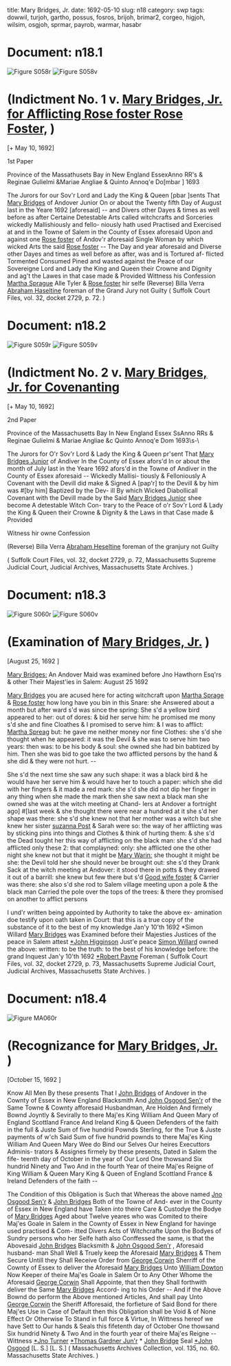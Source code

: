 title: Mary Bridges, Jr.
date: 1692-05-10
slug: n18
category: swp
tags: dowwil, turjoh, gartho, possus, fosros, brijoh, brimar2, corgeo, higjoh, wilsim, osgjoh, sprmar, payrob, warmar, hasabr




# Document: n18.1

![Figure S058r](/assets/thumb/S058r.jpg)
![Figure S058v](/assets/thumb/S058v.jpg)

# (Indictment No. 1 v. [Mary Bridges, Jr. for Afflicting Rose foster Rose Foster,](/tag/brimar2.html) )

[+ May 10, 1692]

1st Paper 

Province of the Massathusets  Bay in New England EssexAnno RR's & Reginae Gulielmi &Mariae Angliae & Quinto Annoq'e  Do[mbar ] 1693

The Jurors for our Sov'r Lord and Lady the King & Queen  [pbar ]sents That [Mary Bridges](/tag/brimar2.html) of Andover Junior On or about the Twenty fifth Day of August last in the Yeare 1692 [aforesaid] -- and Divers  other Dayes & times as well before as after Certaine Detestable Arts  called witchcrafts and Sorceries wickedly Mallishiously and fello-  niously hath used Practised and Exercised at and in the Towne of  Salem in the County of Essex aforesaid Upon and against one [Rose foster](/tag/fosros.html) of Andov'r aforesaid Single Woman by which wicked Arts the  said [Rose foster](/tag/fosros.html) -- The Day and year aforesaid and Diverse other  Dayes and times as well before as after, was and is Tortured af-  flicted Tormented Consumed Pined and wasted against the Peace of  our Sovereigne Lord and Lady the King and Queen their Crowne  and Dignity and ag't the Lawes in that case made & Provided
Wittness his Confession   [Martha Sprague](/tag/sprmar.html) Alle Tyler  & [Rose foster](/tag/fosros.html) hir selfe (Reverse)  Billa Verra  [Abraham Haseltine](/tag/hasabr.html)  foreman of the  Grand Jury  not Guilty ( Suffolk Court Files, vol. 32, docket 2729, p. 72. )

# Document: n18.2

![Figure S059r](/assets/thumb/S059r.jpg)
![Figure S059v](/assets/thumb/S059v.jpg)

# (Indictment No. 2 v. [Mary Bridges, Jr. for Covenanting](/tag/brimar2.html)

[+ May 10, 1692]

2nd Paper 

Province of the Massachusetts  Bay In New England Essex SsAnno RRs & Reginae Gulielmi & Mariae Angliae &c Quinto Annoq'e  Dom 1693\s-\

The Jurors for O'r Sov'r Lord & Lady the King & Queen pr'sent That  [Mary Bridges Junior](/tag/brimar2.html) of Andiver In the County of Essex afors'd In or  about the month of July last in the Yeare 1692 afors'd in the Towne  of Andiver in the County of Essex aforesaid -- Wickedly Mallisi-  tiously & Felloniously A Covenant with the Devill did make & Signed  A [pap'r] to the Devill & by him was #[by him] Baptized by the Dev-  ill By which Wicked Diabollicall Covenant with the Devill made by  the Said [Mary Bridges Junior](/tag/brimar2.html) shee become A detestable Witch Con-  trary to the Peace of o'r Sov'r Lord & Lady the King & Queen their  Crowne & Dignity & the Laws in that Case made & Provided

Witness hir owne  Confession

(Reverse)  Billa Verra  [Abraham Heseltine](/tag/hasabr.html)  foreman of the  granjury  not Guilty

( Suffolk Court Files, vol. 32, docket 2729, p. 72, Massachusetts Supreme Judicial Court, Judicial Archives, Massachusetts State Archives. )


# Document: n18.3

![Figure S060r](/assets/thumb/S060r.jpg)
![Figure S060v](/assets/thumb/S060v.jpg)

# (Examination of [Mary Bridges, Jr.](/tag/brimar2.html) )

[August 25, 1692 ]

[Mary Bridges:](/tag/brimar2.html) An Andover Maid was examined before Jno Hawthorn  Esq'rs & other Their Majest'ies in Salem: August 25 1692 

[Mary Bridges](/tag/brimar2.html) you are acused here for acting witchcraft upon [Martha Sprage](/tag/sprmar.html) & [Rose foster](/tag/fosros.html) how long have you bin in this Snare: she  Answered about a month but after ward s'd was since the spring: She   s'd a yellow bird appeared to her: out of dores: & bid her serve him:  he promised me mony s'd she and fine Cloathes & I promised to  serve him: & I was to afflict: [Martha Spreag](/tag/sprmar.html) but: he gave me neither  money nor fine Clothes: she s'd she thought when he appeared: it  was the Devil & she was to serve him two years: then was: to be his  body & soul: she owned she had bin babtized by him. Then she was  bid to goe take the two afflicted persons by the hand & she did  & they were not hurt. --

She s'd the next time she saw any such shape: it was a black bird  & he would have her serve him & would have her to touch a paper:  which she did with her fingers & it made a red mark: she s'd she did  not dip her finger in any thing when she made the mark then she saw  next a black man she owned she was at the witch meeting at Chand-  lers at Andover a fortnight ago] #[last week & she thought there were near a hundred at  it she s'd her shape was there: she s'd she knew not that her mother  was a witch but she knew her sister [suzanna Post](/tag/possus.html) & Sarah were so:  the way of her afflicting was by sticking pins into things and Clothes  & think of hurting them: & she s'd the Dead tought her this way of  afflicting on the black man: she s'd she had afflicted only these 2:  that complayned: only: she afflicted one the other night she knew  not but that it might be [Mary Warin:](/tag/warmar.html) she thought it might be she:  the Devil told her she should never be brought out: she s'd they  Drank Sack at the witch meeting at Andover: it stood there in potts  & they drawed it out of a barrill: she knew but few there but s'd  [Good wife foster](/tag/fosros.html) & Carrier was there: she also s'd she rod to Salem  village meeting upon a pole & the black man Carried the pole over  the tops of the trees: & there they promised on another to afflict  persons

I und'r written being appointed by Authority to take the above ex-  amination doe testify upon oath taken in Court: that this is a true  copy of the substance of it to the best of my knowledge Jan'y 10'th  1692
*Simon Willard  [Mary Bridges](/tag/brimar2.html) was Examined before their Majesties Justices of the  peace in Salem attest [*John Higginson](/tag/higjoh.html) Just'e peace  [Simon Willard](/tag/wilsim.html) owned the above: written: to be the truth: to the best  of his knowledge before: the grand Inquest Jan'y 10'th 1692 [*Robert Payne](/tag/payrob.html)  Foreman ( Suffolk Court Files, vol. 32, docket 2729, p. 73, Massachusetts Supreme Judicial Court, Judicial Archives, Massachusetts State Archives. )

# Document: n18.4

![Figure MA060r](/assets/thumb/MA060r.jpg)

# (Recognizance for [Mary Bridges, Jr.](/tag/brimar2.html) )

[October 15, 1692 ]

Know All Men By these presents That I [John Bridges](/tag/brijoh.html) of Andover in  the Cownty of Essex in New England Blacksmith And [John Osgood Sen'r](/tag/osgjoh.html) of the Same Towne & Cownty afforesaid Husbandman, Are  Holden And firmely Bownd Joyntly & Sevirally to there Maj'es King  William And Queen Mary of England Scottland France And Ireland  King & Queen Defenders of the faith in the full & Juste Sum of five  hundrid Pownds Sterling, for the True & Juste payments of w'ch  Said Sum of five hundrid pownds to there Maj'es King William And  Queen Mary Wee do Bind our Selves Our heires Executtors Adminis-  trators & Assignes firmely by these presents, Dated in Salem the fife-  teenth day of October in the year of Our Lord One thowsand Six  hundrid Ninety and Two And in the fourth Year of theire Maj'es  Reigne of King William & Queen Mary King & Queen of England  Scottland France & Ireland Defenders of the faith --

The Condition of this Obligation is Such that Whereas the above  named [Jno Osgood Sen'r](/tag/osgjoh.html) & [John Bridges](/tag/brijoh.html) Both of the Towne of And-  ever in the County of Essex in New England have Taken into theire  Care & Custodye the Bodye of [Mary Bridges](/tag/brimar2.html) Aged about Twelve  yeares who was Comited to theire Maj'es Goale in Salem in the  Cownty of Essex in New England for havinge used practised & Com-  itted Divers Acts of Witchcrafte Upon the Bodyes of Sundry persons  who her Selfe hath also Conffessed the same, is that the Abovesaid  [John Bridges](/tag/brijoh.html) Blacksmith & [John Osgood Sen'r](/tag/osgjoh.html) , Aforesaid husband-  man Shall Well & Truely keep the Aforesaid [Mary Bridges](/tag/brimar2.html) & Them  Secure Untill they Shall Receive Order from [George Corwin](/tag/corgeo.html) Sherriff  of the Cownty of Essex to deliver the Aforesaid [Mary Bridges](/tag/brimar2.html) Unto  [William Dowton](/tag/dowwil.html) Now Keeper of theire Maj'es Goale in Salem Or to  Any Other Whome the Aforesaid [George Corwin](/tag/corgeo.html) Shall Appointe,   that then they Shall forthwith deliver the Same [Mary Bridges](/tag/brimar2.html) Accord-  ing to his Order -- And if the Above Bownd do perform the Above  mentioned Articles, And shall pay Unto [George Corwin](/tag/corgeo.html) the Sheriff  Afforesaid, the forfieture of Said Bond for there Maj'es Use in Case  of Default then this Obligation shall be Void & of None Effect Or  Otherwise To Stand in full force & Virtue, In Wittness hereof we  have Sett to Our hands & Seals this fifetenth day of October One  thowsand Six hundrid Ninety & Two And in the fourth year of theire  Maj'es Reigne --
Wittness  [*Jno Turner](/tag/turjoh.html)  [*Thomas Gardner Jun'r](/tag/gartho.html)  * [John Bridge](/tag/brijoh.html)  Seal  [*John Osgood](/tag/osgjoh.html)  [L. S.]  [L. S.] ( Massachusetts Archives Collection, vol. 135, no. 60. Massachusetts State Archives. )